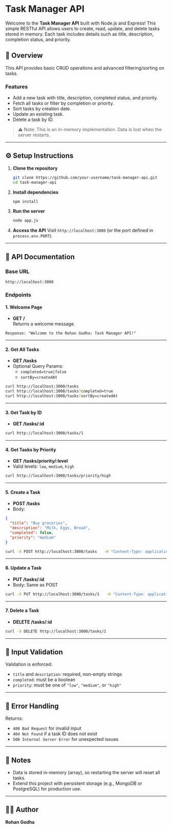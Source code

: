 
# Task Manager API

Welcome to the **Task Manager API** built with Node.js and Express! This simple RESTful API allows users to create, read, update, and delete tasks stored in memory. Each task includes details such as title, description, completion status, and priority.

## 🚀 Overview

This API provides basic CRUD operations and advanced filtering/sorting on tasks.

### Features
- Add a new task with title, description, completed status, and priority.
- Fetch all tasks or filter by completion or priority.
- Sort tasks by creation date.
- Update an existing task.
- Delete a task by ID.

> ⚠️ Note: This is an in-memory implementation. Data is lost when the server restarts.

---

## ⚙️ Setup Instructions

1. **Clone the repository**
   ```bash
   git clone https://github.com/your-username/task-manager-api.git
   cd task-manager-api
   ```

2. **Install dependencies**
   ```bash
   npm install
   ```

3. **Run the server**
   ```bash
   node app.js
   ```

4. **Access the API**
   Visit `http://localhost:3000` (or the port defined in `process.env.PORT`).

---

## 📘 API Documentation

### Base URL

```
http://localhost:3000
```

### Endpoints

#### 1. Welcome Page
- **GET /**  
Returns a welcome message.
```
Response: "Welcome to the Rohan Godha: Task Manager API!"
```

---

#### 2. Get All Tasks
- **GET /tasks**
- Optional Query Params:
  - `completed=true|false`
  - `sortBy=createdAt`
```bash
curl http://localhost:3000/tasks
curl http://localhost:3000/tasks?completed=true
curl http://localhost:3000/tasks?sortBy=createdAt
```

---

#### 3. Get Task by ID
- **GET /tasks/:id**
```bash
curl http://localhost:3000/tasks/1
```

---

#### 4. Get Tasks by Priority
- **GET /tasks/priority/:level**
- Valid levels: `low`, `medium`, `high`
```bash
curl http://localhost:3000/tasks/priority/high
```

---

#### 5. Create a Task
- **POST /tasks**
- Body:
```json
{
  "title": "Buy groceries",
  "description": "Milk, Eggs, Bread",
  "completed": false,
  "priority": "medium"
}
```
```bash
curl -X POST http://localhost:3000/tasks   -H "Content-Type: application/json"   -d '{"title":"Buy groceries","description":"Milk, Eggs, Bread","completed":false,"priority":"medium"}'
```

---

#### 6. Update a Task
- **PUT /tasks/:id**
- Body: Same as POST
```bash
curl -X PUT http://localhost:3000/tasks/1   -H "Content-Type: application/json"   -d '{"title":"Updated title","description":"Updated desc","completed":true,"priority":"high"}'
```

---

#### 7. Delete a Task
- **DELETE /tasks/:id**
```bash
curl -X DELETE http://localhost:3000/tasks/1
```

---

## 🧪 Input Validation

Validation is enforced:
- `title` and `description`: required, non-empty strings
- `completed`: must be a boolean
- `priority`: must be one of `"low"`, `"medium"`, or `"high"`

---

## 🔧 Error Handling

Returns:
- `400 Bad Request` for invalid input
- `404 Not Found` if a task ID does not exist
- `500 Internal Server Error` for unexpected issues

---

## 📝 Notes

- Data is stored in-memory (array), so restarting the server will reset all tasks.
- Extend this project with persistent storage (e.g., MongoDB or PostgreSQL) for production use.

---

## 👨‍💻 Author

**Rohan Godha**
